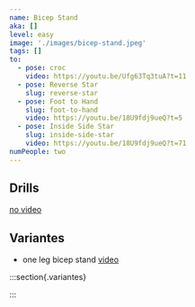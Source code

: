 ```yaml
---
name: Bicep Stand
aka: []
level: easy
image: './images/bicep-stand.jpeg'
tags: []
to:
  - pose: croc
    video: https://youtu.be/Ufg63Tq3tuA?t=11
  - pose: Reverse Star
    slug: reverse-star
  - pose: Foot to Hand
    slug: foot-to-hand
    video: https://youtu.be/18U9fdj9ueQ?t=5
  - pose: Inside Side Star
    slug: inside-side-star
    video: https://youtu.be/18U9fdj9ueQ?t=71
numPeople: two
---
```


## Drills

[no video](https://www.youtube.com/)

## Variantes

- one leg bicep stand [video](https://youtu.be/t7cqdEHLq7A?t=3)

:::section{.variantes}

<!-- - [![star no hands](./images/acroyoga-star-no-hands.jpeg)](https://youtu.be/NXz2Xvv_HbY?t=18)
  _no hands star_ -->

:::
